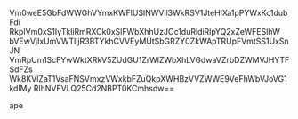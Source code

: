 Vm0weE5GbFdWWGhVYmxKWFlUSlNWVll3WkRSV1JteHlXa1pPYWxKc1dubFdi
RkpIVm0xS1IyTkliRmRXCk0xSlFWbXhhUzJOc1duRldiRlpYQ2xZeWFESlhW
bVEwVjIxUmVWTlljR3BTYkhCVVEyMUtSbGRZY0ZkWApTRUpFVmtSS1UxSnJN
VmRpUm1ScFYwWktXRkV5ZUdGU1ZrWlZWbXhLVGdwaVZrbDZWMVJHYTFSdFZs
Wk8KVlZaT1VsaFNSVmxzVWxkbFZuQkpXWHBzVVZWWE9VeFhWbVJoVG1kdlMy
RlhNVFVLQ25Cd2NBPT0KCmhsdw==

ape